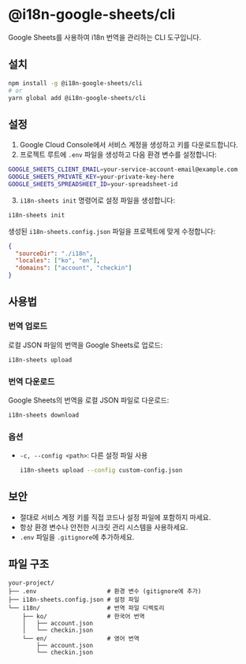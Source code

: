 # @i18n-google-sheets/cli

Google Sheets를 사용하여 i18n 번역을 관리하는 CLI 도구입니다.

## 설치

```bash
npm install -g @i18n-google-sheets/cli
# or
yarn global add @i18n-google-sheets/cli
```

## 설정

1. Google Cloud Console에서 서비스 계정을 생성하고 키를 다운로드합니다.
2. 프로젝트 루트에 `.env` 파일을 생성하고 다음 환경 변수를 설정합니다:

```bash
GOOGLE_SHEETS_CLIENT_EMAIL=your-service-account-email@example.com
GOOGLE_SHEETS_PRIVATE_KEY=your-private-key-here
GOOGLE_SHEETS_SPREADSHEET_ID=your-spreadsheet-id
```

3. `i18n-sheets init` 명령어로 설정 파일을 생성합니다:

```bash
i18n-sheets init
```

생성된 `i18n-sheets.config.json` 파일을 프로젝트에 맞게 수정합니다:

```json
{
  "sourceDir": "./i18n",
  "locales": ["ko", "en"],
  "domains": ["account", "checkin"]
}
```

## 사용법

### 번역 업로드

로컬 JSON 파일의 번역을 Google Sheets로 업로드:

```bash
i18n-sheets upload
```

### 번역 다운로드

Google Sheets의 번역을 로컬 JSON 파일로 다운로드:

```bash
i18n-sheets download
```

### 옵션

- `-c, --config <path>`: 다른 설정 파일 사용
  ```bash
  i18n-sheets upload --config custom-config.json
  ```

## 보안

- 절대로 서비스 계정 키를 직접 코드나 설정 파일에 포함하지 마세요.
- 항상 환경 변수나 안전한 시크릿 관리 시스템을 사용하세요.
- `.env` 파일을 `.gitignore`에 추가하세요.

## 파일 구조

```
your-project/
├── .env                    # 환경 변수 (gitignore에 추가)
├── i18n-sheets.config.json # 설정 파일
└── i18n/                   # 번역 파일 디렉토리
    ├── ko/                 # 한국어 번역
    │   ├── account.json
    │   └── checkin.json
    └── en/                 # 영어 번역
        ├── account.json
        └── checkin.json
```
